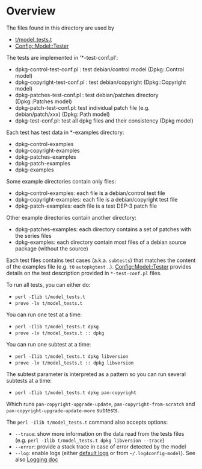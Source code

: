 # Overview

The files found in this directory are used by
* [t/model_tests.t](../model_tests.t)
* [Config::Model::Tester](https://metacpan.org/pod/Config::Model::Tester)

The tests are implemented in '*-test-conf.pl':

* dpkg-control-test-conf.pl : test debian/control model (Dpkg::Control model)
* dpkg-copyright-test-conf.pl : test debian/copyright (Dpkg::Copyright model)
* dpkg-patches-test-conf.pl : test debian/patches directory (Dpkg::Patches model)
* dpkg-patch-test-conf.pl: test individual patch file (e.g. debian/patch/xxx) (Dpkg::Path model)
* dpkg-test-conf.pl: test all dpkg files and their consistency (Dpkg model)

Each test has test data in *-examples directory:

* dpkg-control-examples
* dpkg-copyright-examples
* dpkg-patches-examples
* dpkg-patch-examples
* dpkg-examples

Some example directories contain only files:

* dpkg-control-examples: each file is a debian/control test file
* dpkg-copyright-examples: each file is a debian/copyright test file
* dpkg-patch-examples: each file is a test DEP-3 patch file

Other example directories contain another directory:

* dpkg-patches-examples: each directory contains a set of patches with the series files
* dpkg-examples: each directory contain most files of a debian source package (without the source)

Each test files contains test cases (a.k.a. `subtests`) that matches
the content of the examples file (e.g. `t0` `autopkgtest` ..).
[Config::Model::Tester](https://metacpan.org/pod/Config::Model::Tester)
provides details on the test description provided in `*-test-conf.pl` files.

To run all tests, you can either do:

* `perl -Ilib t/model_tests.t`
* `prove -lv t/model_tests.t`

You can run one test at a time:

* `perl -Ilib t/model_tests.t dpkg`
* `prove -lv t/model_tests.t :: dpkg`

You can run one subtest at a time:

* `perl -Ilib t/model_tests.t dpkg libversion`
* `prove -lv t/model_tests.t :: dpkg libversion`

The subtest parameter is interpreted as a pattern so you can run
several subtests at a time:

* `perl -Ilib t/model_tests.t dpkg pan-copyright`

Which runs `pan-copyright-upgrade-update`, `pan-copyright-from-scratch`
and `pan-copyright-upgrade-update-more` subtests.

The `perl -Ilib t/model_tests.t` command also accepts options:

* `--trace`: show more information on the data read from the tests files (e.g. `perl -Ilib t/model_tests.t dpkg libversion --trace`)
* `--error`: provide a stack trace in case of error detected by the model
* `--log`: enable logs (either [default logs](https://github.com/dod38fr/config-model/blob/master/lib/Config/Model/log4perl.conf) or from `~/.log4config-model`). See also [Logging doc](https://metacpan.org/pod/Config::Model#Logging)

